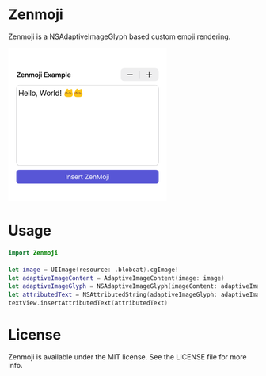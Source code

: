 # Zenmoji

Zenmoji is a NSAdaptiveImageGlyph based custom emoji rendering.

<img src="https://github.com/noppefoxwolf/ZenMoji/blob/main/.github/screenshot.png" width="320">

# Usage

```swift
import Zenmoji

let image = UIImage(resource: .blobcat).cgImage!
let adaptiveImageContent = AdaptiveImageContent(image: image)
let adaptiveImageGlyph = NSAdaptiveImageGlyph(imageContent: adaptiveImageContent)
let attributedText = NSAttributedString(adaptiveImageGlyph: adaptiveImageGlyph)
textView.insertAttributedText(attributedText)
```

# License

Zenmoji is available under the MIT license. See the LICENSE file for more info.

